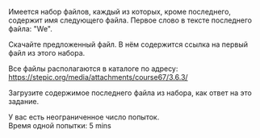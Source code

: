 Имеется набор файлов, каждый из которых, кроме последнего, содержит имя следующего файла.
Первое слово в тексте последнего файла: "We".

Скачайте предложенный файл. В нём содержится ссылка на первый файл из этого набора.

Все файлы располагаются в каталоге по адресу:  
https://stepic.org/media/attachments/course67/3.6.3/

Загрузите содержимое последнего файла из набора, как ответ на это задание.

У вас есть неограниченное число попыток.  
Время одной попытки: 5 mins